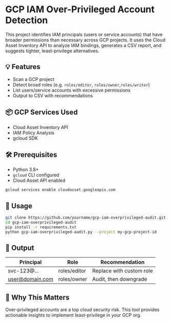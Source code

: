 # GCP IAM Over-Privileged Account Detection

This project identifies IAM principals (users or service accounts) that have broader permissions than necessary across GCP projects. It uses the Cloud Asset Inventory API to analyze IAM bindings, generates a CSV report, and suggests tighter, least-privilege alternatives.

## 💡 Features

- Scan a GCP project
- Detect broad roles (e.g. `roles/editor`, `roles/owner`,`roles/writer`)
- List users/service accounts with excessive permissions
- Output to CSV with recommendations

## 📦 GCP Services Used

- Cloud Asset Inventory API
- IAM Policy Analysis
- gcloud SDK

## 🛠️ Prerequisites

- Python 3.8+
- `gcloud` CLI configured
- Cloud Asset API enabled

```bash
gcloud services enable cloudasset.googleapis.com
```

## 🚀 Usage

```bash
git clone https://github.com/yourname/gcp-iam-overprivileged-audit.git
cd gcp-iam-overprivileged-audit
pip install -r requirements.txt
python gcp-iam-overprivileged-audit.py --project my-gcp-project-id
```

## 📂 Output

| Principal         | Role             | Recommendation          |
|------------------|------------------|--------------------------|
| svc-123@...      | roles/editor     | Replace with custom role|
| user@domain.com  | roles/owner      | Audit, then downgrade    |

## 📌 Why This Matters

Over-privileged accounts are a top cloud security risk. This tool provides actionable insights to implement least-privilege in your GCP org.
